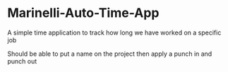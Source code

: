 # Marinelli-Auto-Time-App
A simple time application to track how long we have worked on a specific job

Should be able to put a name on the project then apply a punch in and punch out
